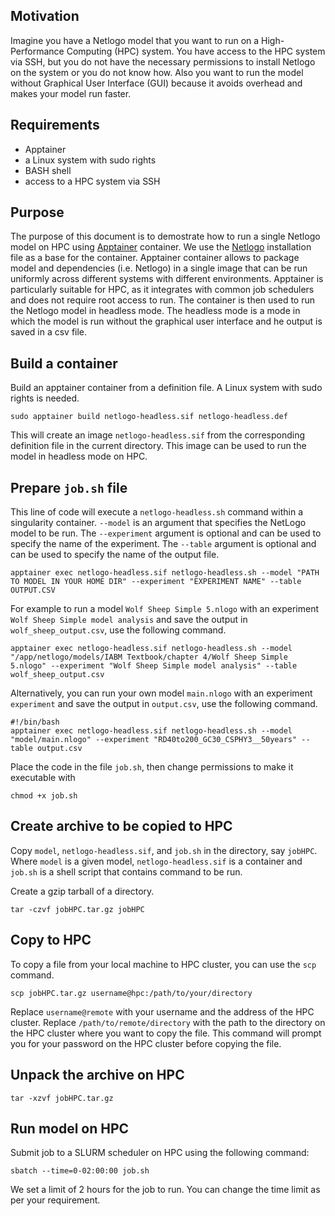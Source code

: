 ## Motivation
Imagine you have a Netlogo model that you want to run on a High-Performance Computing (HPC) system. You have access to the HPC system via SSH, but you do not have the necessary permissions to install Netlogo on the system or you do not know how. Also you want to run the model without Graphical User Interface (GUI) because it avoids overhead and makes your model run faster.

## Requirements
- Apptainer 
- a Linux system with sudo rights
- BASH shell
- access to a HPC system via SSH

## Purpose
The purpose of this document is to demostrate how to run a single Netlogo model on HPC using [Apptainer](https://apptainer.org/) container. We use the [Netlogo](https://ccl.northwestern.edu/netlogo/6.3.0/NetLogo-6.3.0-64.tgz) installation file as a base for the container. Apptainer container allows to package model and dependencies (i.e. Netlogo) in a single image that can be run uniformly across different systems with different environments. Apptainer is particularly suitable for HPC, as it integrates with common job schedulers and does not require root access to run. The container is then used to run the Netlogo model in headless mode. The headless mode is a mode in which the model is run without the graphical user interface and he output is saved in a csv file.

## Build a container
Build an apptainer container from a definition file. A Linux system with sudo rights is needed.

```shell
sudo apptainer build netlogo-headless.sif netlogo-headless.def
```

This will create an image `netlogo-headless.sif` from the corresponding definition file in the current directory. This image can be used to run the model in headless mode on HPC.

## Prepare `job.sh` file

This line of code will execute a `netlogo-headless.sh` command within a singularity container. `--model` is an argument that specifies the NetLogo model to be run. The `--experiment` argument is optional and can be used to specify the name of the experiment. The `--table` argument is optional and can be used to specify the name of the output file.

```shell
apptainer exec netlogo-headless.sif netlogo-headless.sh --model "PATH TO MODEL IN YOUR HOME DIR" --experiment "EXPERIMENT NAME" --table OUTPUT.CSV
```

For example to run a model `Wolf Sheep Simple 5.nlogo` with an experiment `Wolf Sheep Simple model analysis` and save the output in `wolf_sheep_output.csv`, use the following command.

```shell
apptainer exec netlogo-headless.sif netlogo-headless.sh --model "/app/netlogo/models/IABM Textbook/chapter 4/Wolf Sheep Simple 5.nlogo" --experiment "Wolf Sheep Simple model analysis" --table wolf_sheep_output.csv
```

Alternatively, you can run your own model  `main.nlogo` with an experiment `experiment` and save the output in `output.csv`, use the following command.

```shell
#!/bin/bash  
apptainer exec netlogo-headless.sif netlogo-headless.sh --model "model/main.nlogo" --experiment "RD40to200_GC30_CSPHY3__50years" --table output.csv
```    

Place the code in the file `job.sh`, then change permissions to make it executable with

```shell
chmod +x job.sh
```

## Create archive to be copied to HPC 

Copy `model`, `netlogo-headless.sif`, and `job.sh` in the directory, say `jobHPC`.
Where `model` is a given model, `netlogo-headless.sif` is a container and `job.sh` is a shell script that contains command to be run.

Create a gzip tarball of a directory.

```shell
tar -czvf jobHPC.tar.gz jobHPC
```

## Copy to HPC

To copy a file from your local machine to HPC cluster, you can use the `scp` command.

```shell
scp jobHPC.tar.gz username@hpc:/path/to/your/directory
```
Replace `username@remote` with your username and the address of the HPC cluster. Replace `/path/to/remote/directory` with the path to the directory on the HPC cluster where you want to copy the file. This command will prompt you for your password on the HPC cluster before copying the file.

## Unpack the archive on HPC

```shell
tar -xzvf jobHPC.tar.gz
```

## Run model on HPC

Submit job to a SLURM scheduler on HPC using the following command:

```shell
sbatch --time=0-02:00:00 job.sh
```
We set a limit of 2 hours for the job to run. You can change the time limit as per your requirement.
